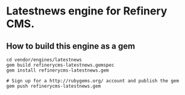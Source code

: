 # Latestnews engine for Refinery CMS.

## How to build this engine as a gem

    cd vendor/engines/latestnews
    gem build refinerycms-latestnews.gemspec
    gem install refinerycms-latestnews.gem
    
    # Sign up for a http://rubygems.org/ account and publish the gem
    gem push refinerycms-latestnews.gem